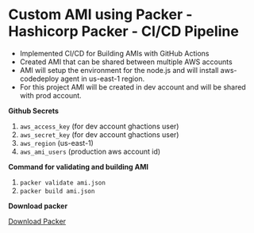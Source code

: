 # Custom AMI using Packer - Hashicorp Packer - CI/CD Pipeline

* Implemented CI/CD for Building AMIs with GitHub Actions
* Created AMI that can be shared between multiple AWS accounts
* AMI will setup the environment for the node.js and will install aws-codedeploy agent in 
  us-east-1 region.
* For this project AMI will be created in dev account and will be shared with prod account.

**Github Secrets**

1. `aws_access_key` (for dev account ghactions user)
2. `aws_secret_key`  (for dev account ghactions user)
3. `aws_region`  (us-east-1)
4. `aws_ami_users` (production aws account id)

**Command for validating and building AMI**

1. `packer validate ami.json  `  
2. `packer build ami.json`
  

**Download packer**

[Download Packer](https://www.packer.io/downloads)


